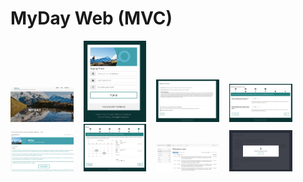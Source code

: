 # MyDay Web (MVC)

<div>
<img width="20%" src="pic_01.png" alt="Intro" title="Intro"</img>
<img height="0" width="8px">
<img width="20%" src="pic_02.png" alt="Login" title="Login"></img>
<img height="0" width="8px">
<img width="20%" src="pic_03.png" alt="Map" title="Map"></img>
<img height="0" width="8px">
<img width="20%" src="pic_04.png" alt="Map" title="Map"></img>
</div>

<div>
<img width="20%" src="pic_05.png" alt="Intro" title="Intro"</img>
<img height="0" width="8px">
<img width="20%" src="pic_06.png" alt="Login" title="Login"></img>
<img height="0" width="8px">
<img width="20%" src="pic_07.png" alt="Map" title="Map"></img>
<img height="0" width="8px">
<img width="20%" src="pic_08.png" alt="Map" title="Map"></img>
</div>

